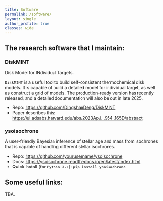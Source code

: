 ```yaml
---
title: Software
permalink: /software/
layout: single
author_profile: true
classes: wide
---
```


## The research software that I maintain:

### DiskMINT
Disk Model for INdividual Targets. 

`DiskMINT` is a useful tool to build self-consistent thermochemical disk models. It is capable of build a detailed model for individual target, as well as construct a grid of models. The production-ready version has recently released, and a detailed documentation will also be out in late 2025.

- Repo: <https://github.com/DingshanDeng/DiskMINT>
- Paper describes this: <https://ui.adsabs.harvard.edu/abs/2023ApJ...954..165D/abstract>

### ysoisochrone
A user-friendly Bayesian inference of stellar age and mass from isochrones that is capable of handling different stellar isochrones. 

- Repo: <https://github.com/yourusername/ysoisochrone>
- Docs: <https://ysoisochrone.readthedocs.io/en/latest/index.html>
- Quick Install (for `Python 3.+`): `pip install ysoisochrone`

## Some useful links:

TBA.
